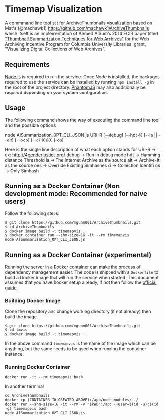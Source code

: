 # Timemap Visualization

A commmand line tool set for ArchiveThumbnails visualization based on Mat's (@machawk1) https://github.com/machawk1/ArchiveThumbnails which itself is an implementation of Ahmed AlSum's 2014 ECIR paper titled ["Thumbnail Summarization Techniques for Web
Archives"](http://www.cs.odu.edu/~mln/pubs/ecir-2014/ecir-2014.pdf) for the Web Archiving Incentive Program for Columbia University Libraries' grant, "Visualizing Digital Collections of Web Archives".


## Requirements

[Node.js](https://nodejs.org/) is required to run the service. Once Node is installed, the packages required to use the service can be installed by running `npm install -g` in the root of the project directory. [PhantomJS](http://phantomjs.org/) may also additionally be required depending on your system configuration.

## Usage

The following command shows the way of executing the command line tool and the possible options:
 
node AlSummarization_OPT_CLI_JSON.js URI-R [--debug] [--hdt 4] [--ia || --ait] [--oes] [--ci 1068] [-os]

Here is the single line description of what each option stands for
URI-R -> ex: http://4genderjustice.org/
debug -> Run in debug mode
hdt -> Hamming distance Threshold
ia -> The Internet Archive as the source
ait -> Archive-It as the source
oes -> Override Existing Simhashes
ci -> Collection Identifi
os -> Only Simhash



## Running as a Docker Container (Non development mode: Recommended for naive users)
Follow the following steps:
```
$ git clone https://github.com/mgunn001/ArchiveThumbnails.git
$ cd ArchiveThumbnails
$ docker image build -t timemapvis .
$ docker container run --shm-size=1G -it --rm timemapvis 
node AlSummarization_OPT_CLI_JSON.js
```


## Running as a Docker Container (experimental)

Running the server in a [Docker](https://www.docker.com/) container can make the process of dependency management easier. The code is shipped with a `Dockerfile` to build a Docker image that will run the service when started. This document assumes that you have Docker setup already, if not then follow the [official guide](https://docs.docker.com/installation/).

### Building Docker Image
Clone the repository and change working directory (if not already) then build the image.

```
$ git clone https://github.com/mgunn001/ArchiveThumbnails.git
$ cd tmvis
$ docker image build -t timemapvis .
```

In the above command `timemapvis` is the name of the image which can be anything, but the same needs to be used when running the container instance.

### Running Docker Container

```Running for the first time
docker run -it --rm timemapvis bash
```
In another terminal
```
cd ArchiveThumbnails
docker cp (CONTAINER ID CREATED ABOVE):/app/node_modules/ ./ 
docker run --shm-size=1G -it --rm -v "$PWD":/app --user=$(id -u):$(id -g) timemapvis bash
node AlSummarization_OPT_CLI_JSON.js
```
